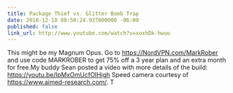 ```yaml
---
title: Package Thief vs. Glitter Bomb Trap
date: 2018-12-18 08:50:24.937000000 -06:00
published: false
link_url: http://www.youtube.com/watch?v=xoxhDk-hwuo
---
```


This might be my Magnum Opus. Go to https://NordVPN.com/MarkRober and use code MARKROBER to get 75% off a 3 year plan and an extra month for free.My buddy Sean posted a video with more details of the build: https://youtu.be/IpMxOmUcfOIHigh Speed camera courtesy of https://www.aimed-research.com/.  T